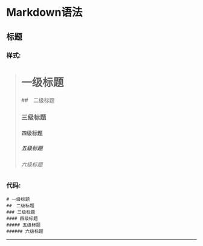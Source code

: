 # Markdown语法

## 标题

### 样式:

># 一级标题
>##　二级标题
>### 三级标题
>#### 四级标题
>##### 五级标题
>###### 六级标题

### 代码:

    # 一级标题
	##　二级标题
	### 三级标题
	#### 四级标题
	##### 五级标题
	###### 六级标题

---

## 
